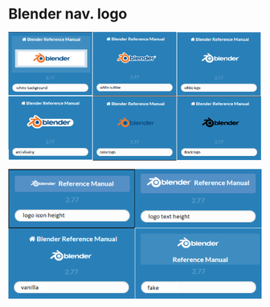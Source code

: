 # Blender nav. logo
  
![img doesn't work](/images/htmllogo.png "htmllogo")  
  
![img doesn't work](/images/logobefore.png "logobefore")  
  